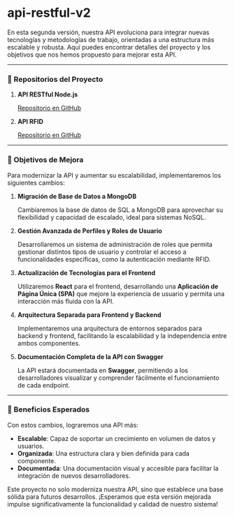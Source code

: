 # api-restful-v2

En esta segunda versión, nuestra API evoluciona para integrar nuevas tecnologías y metodologías de trabajo, orientadas a una estructura más escalable y robusta. Aquí puedes encontrar detalles del proyecto y los objetivos que nos hemos propuesto para mejorar esta API.

---

### 📂 Repositorios del Proyecto

1. **API RESTful Node.js**
    
    [Repositorio en GitHub](https://github.com/facumruiz/nodejs-api)
    
2. **API RFID**
    
    [Repositorio en GitHub](https://github.com/facumruiz/rfidhub)
    

---

### 🎯 Objetivos de Mejora

Para modernizar la API y aumentar su escalabilidad, implementaremos los siguientes cambios:

1. **Migración de Base de Datos a MongoDB**
    
    Cambiaremos la base de datos de SQL a MongoDB para aprovechar su flexibilidad y capacidad de escalado, ideal para sistemas NoSQL.
    
2. **Gestión Avanzada de Perfiles y Roles de Usuario**
    
    Desarrollaremos un sistema de administración de roles que permita gestionar distintos tipos de usuario y controlar el acceso a funcionalidades específicas, como la autenticación mediante RFID.
    
3. **Actualización de Tecnologías para el Frontend**
    
    Utilizaremos **React** para el frontend, desarrollando una **Aplicación de Página Única (SPA)** que mejore la experiencia de usuario y permita una interacción más fluida con la API.
    
4. **Arquitectura Separada para Frontend y Backend**
    
    Implementaremos una arquitectura de entornos separados para backend y frontend, facilitando la escalabilidad y la independencia entre ambos componentes.
    
5. **Documentación Completa de la API con Swagger**
    
    La API estará documentada en **Swagger**, permitiendo a los desarrolladores visualizar y comprender fácilmente el funcionamiento de cada endpoint.
    

---

### 🚀 Beneficios Esperados

Con estos cambios, lograremos una API más:

- **Escalable**: Capaz de soportar un crecimiento en volumen de datos y usuarios.
- **Organizada**: Una estructura clara y bien definida para cada componente.
- **Documentada**: Una documentación visual y accesible para facilitar la integración de nuevos desarrolladores.

Este proyecto no solo moderniza nuestra API, sino que establece una base sólida para futuros desarrollos. ¡Esperamos que esta versión mejorada impulse significativamente la funcionalidad y calidad de nuestro sistema!

